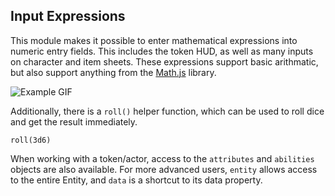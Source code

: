 ## Input Expressions
This module makes it possible to enter mathematical expressions into numeric entry fields. This includes the token HUD, as well as many inputs on character and item sheets. These expressions support basic arithmatic, but also support anything from the [Math.js](https://mathjs.org/) library.

![Example GIF](Expressions_005.gif)

Additionally, there is a `roll()` helper function, which can be used to roll dice and get the result immediately.
```
roll(3d6)
```
When working with a token/actor, access to the `attributes` and `abilities` objects are also available. For more advanced users, `entity` allows access to the entire Entity, and `data` is a shortcut to its data property.
